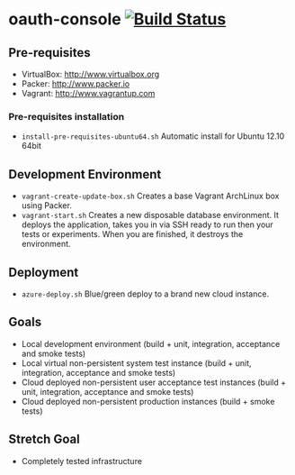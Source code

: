 oauth-console [![Build Status](https://travis-ci.org/bettiolo/oauth-console.svg?branch=master)](https://travis-ci.org/bettiolo/oauth-console)
=============

## Pre-requisites
- VirtualBox: http://www.virtualbox.org
- Packer: http://www.packer.io
- Vagrant: http://www.vagrantup.com

### Pre-requisites installation
- `install-pre-requisites-ubuntu64.sh` Automatic install for Ubuntu 12.10 64bit

## Development Environment
- `vagrant-create-update-box.sh` Creates a base Vagrant ArchLinux box using Packer.
- `vagrant-start.sh` Creates a new disposable database environment. It deploys the application, takes you in via SSH ready to run then your tests or experiments. When you are finished, it destroys the environment.

## Deployment
- `azure-deploy.sh` Blue/green deploy to a brand new cloud instance.

## Goals
- Local development environment (build + unit, integration, acceptance and smoke tests)
- Local virtual non-persistent system test instance (build + unit, integration, acceptance and smoke tests)
- Cloud deployed non-persistent user acceptance test instances (build + unit, integration, acceptance and smoke tests)
- Cloud deployed non-persistent production instances (build + smoke tests)

## Stretch Goal
- Completely tested infrastructure
